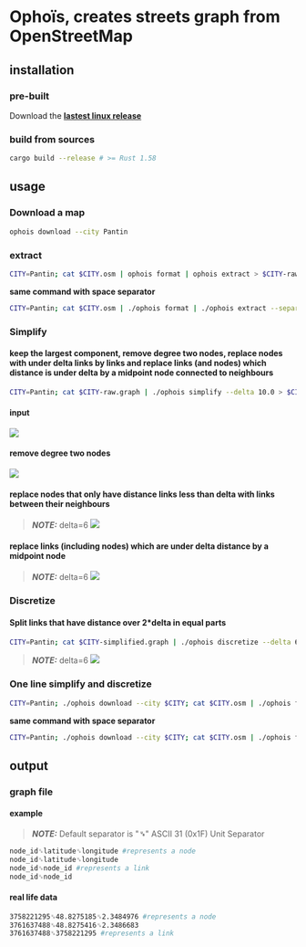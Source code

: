 # Ophoïs, creates streets graph from OpenStreetMap

## installation

### pre-built

Download the
[**lastest linux release**](https://github.com/ethicnology/ophois/releases)

### build from sources

```sh
cargo build --release # >= Rust 1.58
```

## usage

### Download a map

```sh
ophois download --city Pantin
```

### extract

```sh
CITY=Pantin; cat $CITY.osm | ophois format | ophois extract > $CITY-raw.graph
```

**same command with space separator**

```sh
CITY=Pantin; cat $CITY.osm | ./ophois format | ./ophois extract --separator ' ' > $CITY-raw.graph
```

### Simplify

#### keep the largest component, remove degree two nodes, replace nodes with under delta links by links and replace links (and nodes) which distance is under delta by a midpoint node connected to neighbours

```sh
CITY=Pantin; cat $CITY-raw.graph | ./ophois simplify --delta 10.0 > $CITY-simplified.graph
```

#### input

![](https://github.com/ethicnology/osmtograph/blob/main/datasets/cailles.png)

#### remove degree two nodes

![](https://github.com/ethicnology/osmtograph/blob/main/datasets/test_remove_degree_two_nodes_after.png)

#### replace nodes that only have distance links less than delta with links between their neighbours

> **_NOTE:_** delta=6
> ![](https://github.com/ethicnology/osmtograph/blob/main/datasets/test_remove_under_delta_nodes_after_delta=6.png)

#### replace links (including nodes) which are under delta distance by a midpoint node

> **_NOTE:_** delta=6
> ![](https://github.com/ethicnology/osmtograph/blob/main/datasets/test_remove_under_delta_links_after_delta=6.png)

### Discretize

#### Split links that have distance over 2*delta in equal parts

```sh
CITY=Pantin; cat $CITY-simplified.graph | ./ophois discretize --delta 6.0 > $CITY-discretized.graph
```

> **_NOTE:_** delta=6
> ![](https://github.com/ethicnology/osmtograph/blob/main/datasets/test_discretize_after_delta=6.png)

### One line simplify and discretize

```sh
CITY=Pantin; ./ophois download --city $CITY; cat $CITY.osm | ./ophois format | ./ophois extract | ./ophois simplify --delta 10 | ./ophois discretize --delta 5 > $CITY.graph
```

**same command with space separator**

```sh
CITY=Pantin; ./ophois download --city $CITY; cat $CITY.osm | ./ophois format | ./ophois extract -s ' ' | ./ophois simplify -s ' ' -d 10 | ./ophois discretize -s ' ' -d 5 > $CITY.graph
```

## output

### graph file

#### example

> **_NOTE:_** Default separator is "**␟**" ASCII 31 (0x1F) Unit Separator

```sh
node_id␟latitude␟longitude #represents a node
node_id␟latitude␟longitude
node_id␟node_id #represents a link
node_id␟node_id
```

#### real life data

```sh
3758221295␟48.8275185␟2.3484976 #represents a node
3761637488␟48.8275416␟2.3486683
3761637488␟3758221295 #represents a link
```
